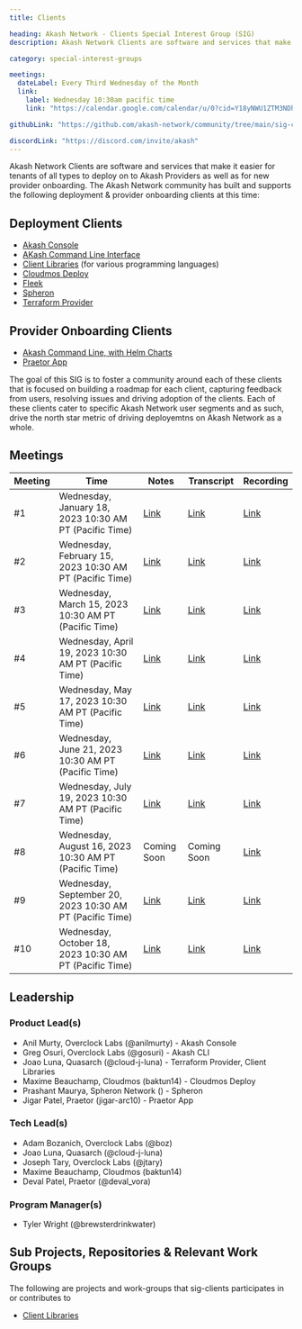 ```yaml
---
title: Clients

heading: Akash Network - Clients Special Interest Group (SIG)
description: Akash Network Clients are software and services that make it easier for tenants of all types to deploy on to Akash Providers as well as for new provider onboarding. The Akash Network community has built and supports the following deployment & provider onboarding clients at this time

category: special-interest-groups

meetings:
  dateLabel: Every Third Wednesday of the Month
  link:
    label: Wednesday 10:30am pacific time
    link: "https://calendar.google.com/calendar/u/0?cid=Y18yNWU1ZTM3NDhlNGM0YWI3YTU1ZjQxZmJjNWViZWJjYzBhMDNiNDBmYjAyODc4NWYxNDE1OWJmYWViZWExMmUyQGdyb3VwLmNhbGVuZGFyLmdvb2dsZS5jb20"

githubLink: "https://github.com/akash-network/community/tree/main/sig-clients"

discordLink: "https://discord.com/invite/akash"
---
```


Akash Network Clients are software and services that make it easier for tenants of all types to deploy on to Akash Providers as well as for new provider onboarding. The Akash Network community has built and supports the following deployment & provider onboarding clients at this time:

## Deployment Clients

- [Akash Console](https://github.com/akash-network/community/tree/main/sig-clients/akash-consoleREADME.md)
- [AKash Command Line Interface](https://github.com/akash-network/community/tree/main/sig-clients/akash-cli)
- [Client Libraries](https://github.com/akash-network/community/tree/main/sig-clients/client-libraries/README.md) (for various programming languages)
- [Cloudmos Deploy](https://github.com/akash-network/community/tree/main/sig-clients/cloudmos-deploy/README.md)
- [Fleek](https://github.com/akash-network/community/tree/main/sig-clients/fleek/README.md)
- [Spheron](https://github.com/akash-network/community/tree/main/sig-clients/spheron/README.md)
- [Terraform Provider](https://github.com/akash-network/community/tree/main/sig-clients/terraform-provider/README.md)

## Provider Onboarding Clients

- [Akash Command Line, with Helm Charts](/docs/providers/build-a-cloud-provider/akash-cloud-provider-build-with-helm-charts/)
- [Praetor App](https://github.com/akash-network/community/tree/main/sig-clients/praetor/README.md)

The goal of this SIG is to foster a community around each of these clients that is focused on building a roadmap for each client, capturing feedback from users, resolving issues and driving adoption of the clients. Each of these clients cater to specific Akash Network user segments and as such, drive the north star metric of driving deployemtns on Akash Network as a whole.

## Meetings

| Meeting | Time                                                     | Notes                                                                                               | Transcript                                                                                                     | Recording                                                                                                                    |
| ------- | -------------------------------------------------------- | --------------------------------------------------------------------------------------------------- | -------------------------------------------------------------------------------------------------------------- | ---------------------------------------------------------------------------------------------------------------------------- |
| #1      | Wednesday, January 18, 2023 10:30 AM PT (Pacific Time)   | [Link](https://github.com/akash-network/community/blob/main/sig-clients/meetings/001-2023-01-19.md) | [Link](https://github.com/akash-network/community/blob/main/sig-clients/meetings/001-2023-01-19.md#transcript) | [Link](https://j62h6g4vuygradhil2eeape3a6ojy6vf2ty2orv66m5f6kprsqja.arweave.net/T7R_G5WmDRAM6F6IQDybB5yceqXU8adGvvM6XynxlBI) |
| #2      | Wednesday, February 15, 2023 10:30 AM PT (Pacific Time)  | [Link](https://github.com/akash-network/community/blob/main/sig-clients/meetings/002-2023-02-15.md) | [Link](https://github.com/akash-network/community/blob/main/sig-clients/meetings/002-2023-02-15.md#transcript) | [Link](https://xq5h5w5nnutwgjjn5bcr2asuge5yukenn3iqjf7xggqqt32sieca.arweave.net/vDp-261tJ2MlLehFHQJUMTuKKI1u0QSX9zGhCe9SQQQ) |
| #3      | Wednesday, March 15, 2023 10:30 AM PT (Pacific Time)     | [Link](https://github.com/akash-network/community/blob/main/sig-clients/meetings/003-2023-03-15.md) | [Link](https://github.com/akash-network/community/blob/main/sig-clients/meetings/003-2023-03-15.md#transcript) | [Link](https://liubv4bbk44bj6eebql4th7szqza375tjmw5jcajheyvzkiu5m5q.arweave.net/Wiga8CFXOBT4hAwXyZ_yzDIN_7NLLdSICTkxXKkU6zs) |
| #4      | Wednesday, April 19, 2023 10:30 AM PT (Pacific Time)     | [Link](https://github.com/akash-network/community/blob/main/sig-clients/meetings/004-2023-04-19.md) | [Link](https://github.com/akash-network/community/blob/main/sig-clients/meetings/004-2023-04-19.md#transcript) | [Link](https://flpgrlmt77pkodrrjhytoougl4aowcie2kxsoqy4zk4uavep7e7a.arweave.net/Kt5orZP_3qcOMUnxNzqGXwDrCQTSrydDHMq5QFSP-T4) |
| #5      | Wednesday, May 17, 2023 10:30 AM PT (Pacific Time)       | [Link](https://github.com/akash-network/community/blob/main/sig-clients/meetings/005-2023-05-17.md) | [Link](https://github.com/akash-network/community/blob/main/sig-clients/meetings/005-2023-05-17.md#transcript) | [Link](https://ec54ewcb4dlthczxdq26le66vkbfbawecwztk54vcl4taihf4woa.arweave.net/ILvCWEHg1zOLNxw15ZPeqoJQgsQVszV3lRL5MCDl5Zw) |
| #6      | Wednesday, June 21, 2023 10:30 AM PT (Pacific Time)      | [Link](https://github.com/akash-network/community/blob/main/sig-clients/meetings/006-2023-06-21.md) | [Link](https://github.com/akash-network/community/blob/main/sig-clients/meetings/006-2023-06-21.md#transcript) | [Link](https://7wma24vbcylbmj2q74v24kte6sy7ysjarnbbgozg7p4yh5gnkiaa.arweave.net/_ZgNcqEWFhYnUP8rripk9LH8SSCLQhM7Jvv5g_TNUgA) |
| #7      | Wednesday, July 19, 2023 10:30 AM PT (Pacific Time)      | [Link](https://github.com/akash-network/community/blob/main/sig-clients/meetings/007-2023-07-19.md) | [Link](https://github.com/akash-network/community/blob/main/sig-clients/meetings/007-2023-07-19.md#transcript) | [Link](https://cd6v6hartdyqkeqjzqpcdpxcum2dq6lcytnyrtzvgk7joid44xfq.arweave.net/EP1fHBGY8QUSCcweIb7iozQ4eWLE24jPNTK-lyB85cs) |
| #8      | Wednesday, August 16, 2023 10:30 AM PT (Pacific Time)    | Coming Soon                                                                                         | Coming Soon                                                                                                    | [Link](https://56oikxuxws6ewboifrwsgwvq2da4gzrg23sx7u5bldufgusgpc5q.arweave.net/75yFXpe0vEsFyCxtI1qw0MHDZibW5X_ToVjoU1JGeLs) |
| #9      | Wednesday, September 20, 2023 10:30 AM PT (Pacific Time) | [Link](https://github.com/akash-network/community/blob/main/sig-clients/meetings/009-2023-09-20.md) | [Link](https://github.com/akash-network/community/blob/main/sig-clients/meetings/009-2023-09-20.md#transcript) | [Link](https://hy3zv6e5mxhxnese25p5cupfitg236o6aeivmow6fxfvpnqmjr3q.arweave.net/Pjea-J1lz3aSRNdf0VHlRM2t-d4BEVY63i3LV7YMTHc) |
| #10     | Wednesday, October 18, 2023 10:30 AM PT (Pacific Time)   | [Link](https://github.com/akash-network/community/blob/main/sig-clients/meetings/010-2023-10-18.md) | [Link](https://github.com/akash-network/community/blob/main/sig-clients/meetings/010-2023-10-18.md#transcript) | [Link](https://yofgxnfxaqk4jruuwko7pyrfckw27dtg5thp6c6bv2sfvfq66jla.arweave.net/w4prtLcEFcTGlLKd9-IlEq2vjmbszv8Lwa6kWpYe8lY) |

## Leadership

### Product Lead(s)

- Anil Murty, Overclock Labs (@anilmurty) - Akash Console
- Greg Osuri, Overclock Labs (@gosuri) - Akash CLI
- Joao Luna, Quasarch (@cloud-j-luna) - Terraform Provider, Client Libraries
- Maxime Beauchamp, Cloudmos (baktun14) - Cloudmos Deploy
- Prashant Maurya, Spheron Network () - Spheron
- Jigar Patel, Praetor (jigar-arc10) - Praetor App

### Tech Lead(s)

- Adam Bozanich, Overclock Labs (@boz)
- Joao Luna, Quasarch (@cloud-j-luna)
- Joseph Tary, Overclock Labs (@jtary)
- Maxime Beauchamp, Cloudmos (baktun14)
- Deval Patel, Praetor (@deval_vora)

### Program Manager(s)

- Tyler Wright (@brewsterdrinkwater)

## Sub Projects, Repositories & Relevant Work Groups

The following are projects and work-groups that sig-clients participates in or contributes to

- [Client Libraries](https://github.com/akash-network/community/tree/main/wg-client-libraries)
